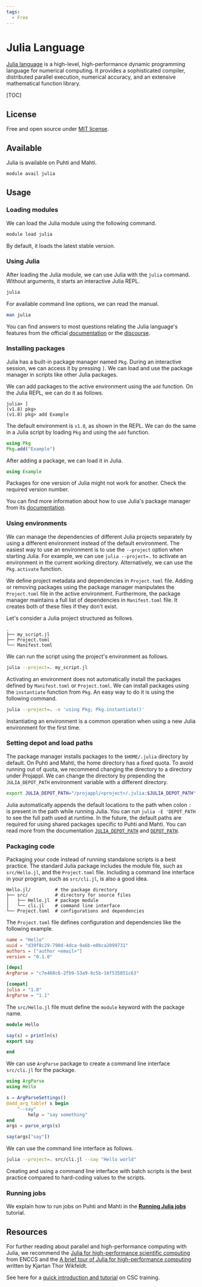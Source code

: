 ```yaml
---
tags:
  - Free
---
```


# Julia Language
[Julia language](https://julialang.org) is a high-level, high-performance dynamic programming language for numerical computing.
It provides a sophisticated compiler, distributed parallel execution, numerical accuracy, and an extensive mathematical function library.

[TOC]


## License
Free and open source under [MIT license](https://github.com/JuliaLang/julia/blob/master/LICENSE.md).


## Available
Julia is available on Puhti and Mahti.

```bash
module avail julia
```


## Usage
### Loading modules
We can load the Julia module using the following command.

```bash
module load julia
```

By default, it loads the latest stable version.


### Using Julia
After loading the Julia module, we can use Julia with the `julia` command.
Without arguments, it starts an interactive Julia REPL.

```bash
julia
```

For available command line options, we can read the manual.

```sh
man julia
```

You can find answers to most questions relating the Julia language's features from the official [documentation](https://docs.julialang.org) or the [discourse](https://discourse.julialang.org/).


### Installing packages
Julia has a built-in package manager named `Pkg`.
During an interactive session, we can access it by pressing `]`.
We can load and use the package manager in scripts like other Julia packages.

We can add packages to the active environment using the `add` function.
On the Julia REPL, we can do it as follows.

```julia-repl
julia> ]
(v1.8) pkg>
(v1.8) pkg> add Example
```

The default environment is `v1.8`, as shown in the REPL.
We can do the same in a Julia script by loading `Pkg` and using the `add` function.

```julia
using Pkg
Pkg.add("Example")
```

After adding a package, we can load it in Julia.

```julia
using Example
```

Packages for one version of Julia might not work for another.
Check the required version number.

You can find more information about how to use Julia's package manager from its [documentation](https://pkgdocs.julialang.org/v1/).


### Using environments
We can manage the dependencies of different Julia projects separately by using a different environment instead of the default environment.
The easiest way to use an environment is to use the `--project` option when starting Julia.
For example, we can use `julia --project=.` to activate an environment in the current working directory.
Alternatively, we can use the `Pkg.activate` function.

We define project metadata and dependencies in `Project.toml` file.
Adding or removing packages using the package manager manipulates the `Project.toml` file in the active environment.
Furthermore, the package manager maintains a full list of dependencies in `Manifest.toml` file.
It creates both of these files if they don't exist.

Let's consider a Julia project structured as follows.

```
.
├── my_script.jl
├── Project.toml
└── Manifest.toml
```

We can run the script using the project's environment as follows.

```bash
julia --project=. my_script.jl
```

Activating an environment does not automatically install the packages defined by `Manifest.toml` or `Project.toml`.
We can install packages using the `instantiate` function from `Pkg`.
An easy way to do it is using the following command.

```bash
julia --project=. -e 'using Pkg; Pkg.instantiate()'
```

Instantiating an environment is a common operation when using a new Julia environment for the first time.


### Setting depot and load paths
The package manager installs packages to the `$HOME/.julia` directory by default.
On Puhti and Mahti, the home directory has a fixed quota.
To avoid running out of quota, we recommend changing the directory to a directory under Projappl.
We can change the directory by prepending the `JULIA_DEPOT_PATH` environment variable with a different directory.

```bash
export JULIA_DEPOT_PATH="/projappl/<project>/.julia:$JULIA_DEPOT_PATH"
```

Julia automatically appends the default locations to the path when colon `:` is present in the path while running Julia.
You can run `julia -E 'DEPOT_PATH` to see the full path used at runtime.
In the future, the default paths are required for using shared packages specific to Puhti and Mahti.
You can read more from the documentation [`JULIA_DEPOT_PATH`](https://docs.julialang.org/en/v1/manual/environment-variables/#JULIA_DEPOT_PATH) and [`DEPOT_PATH`](https://docs.julialang.org/en/v1/base/constants/#Base.DEPOT_PATH).


### Packaging code
Packaging your code instead of running standalone scripts is a best practice.
The standard Julia package includes the module file, such as `src/Hello.jl`, and the `Project.toml` file.
Including a command line interface in your program, such as `src/cli.jl`, is also a good idea.

```text
Hello.jl/         # the package directory
├── src/          # directory for source files
│   ├── Hello.jl  # package module
│   └── cli.jl    # command line interface
└── Project.toml  # configurations and dependencies
```

The `Project.toml` file defines configuration and dependencies like the following example.

```toml
name = "Hello"
uuid = "d39f8c29-790d-4dca-9a6b-e0bca2099731"
authors = ["author <email>"]
version = "0.1.0"

[deps]
ArgParse = "c7e460c6-2fb9-53a9-8c5b-16f535851c63"

[compat]
julia = "1.8"
ArgParse = "1.1"
```

The `src/Hello.jl` file must define the `module` keyword with the package name.

```julia
module Hello

say(s) = println(s)
export say

end
```

We can use `ArgParse` package to create a command line interface `src/cli.jl` for the package.

```julia
using ArgParse
using Hello

s = ArgParseSettings()
@add_arg_table! s begin
    "--say"
        help = "say something"
end
args = parse_args(s)

say(args["say"])
```

We can use the command line interface as follows.

```bash
julia --project=. src/cli.jl --say "Hello world"
```

Creating and using a command line interface with batch scripts is the best practice compared to hard-coding values to the scripts.


### Running jobs
We explain how to run jobs on Puhti and Mahti in the [**Running Julia jobs**](../support/tutorials/julia.md) tutorial.


## Resources
For further reading about parallel and high-performance computing with Julia, we recommend the [Julia for high-performance scientific computing](https://enccs.github.io/Julia-for-HPC) from ENCCS and the [A brief tour of Julia for high-performance computing](https://forem.julialang.org/wikfeldt/a-brief-tour-of-julia-for-high-performance-computing-5deb) written by Kjartan Thor Wikfeldt.

See here for a [quick introduction and tutorial](https://github.com/csc-training/julia-introduction) on CSC training.
